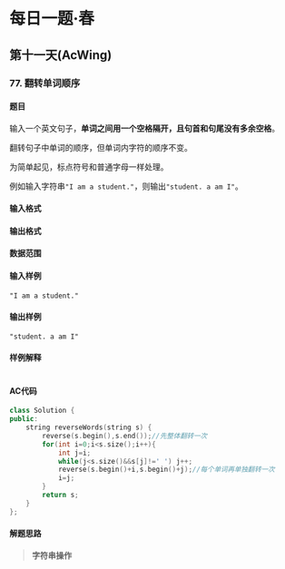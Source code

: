 # 每日一题·春

## 第十一天(AcWing)

### 77. 翻转单词顺序

#### 题目

输入一个英文句子，**单词之间用一个空格隔开，且句首和句尾没有多余空格**。

翻转句子中单词的顺序，但单词内字符的顺序不变。

为简单起见，标点符号和普通字母一样处理。

例如输入字符串`"I am a student."`，则输出`"student. a am I"`。

#### 输入格式



#### 输出格式



#### 数据范围



#### 输入样例

```
"I am a student."
```

#### 输出样例

```
"student. a am I"
```

#### 样例解释

> ```
> 
> ```

#### AC代码

```c++
class Solution {
public:
    string reverseWords(string s) {
        reverse(s.begin(),s.end());//先整体翻转一次
        for(int i=0;i<s.size();i++){
            int j=i;
            while(j<s.size()&&s[j]!=' ') j++;
            reverse(s.begin()+i,s.begin()+j);//每个单词再单独翻转一次
            i=j;
        }
        return s;
    }
};
```

#### 解题思路

> **字符串操作**

> 
>

